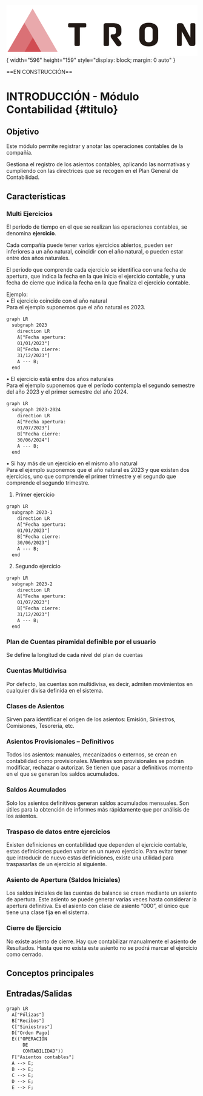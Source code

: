 ![LOGO TRON](./00-Imagen/logo-TRON.png){ width="596" height="159" style="display: block; margin: 0 auto" }

==EN CONSTRUCCIÓN==

# INTRODUCCIÓN - Módulo Contabilidad {#titulo}  
## **Objetivo**
Este módulo permite registrar y anotar las operaciones contables de la compañía.

Gestiona el registro de los asientos contables, aplicando las normativas y cumpliendo con las directrices que se recogen en el Plan General de Contabilidad.

## **Características**
### **Multi Ejercicios**
El período de tiempo en el que se realizan las operaciones contables, se denomina **ejercicio**.  

Cada compañía puede tener varios ejercicios abiertos, pueden ser inferiores a un año natural, coincidir con el año natural, o pueden estar entre dos años naturales.  

El período que comprende cada ejercicio se identifica con una fecha de apertura, que indica la fecha en la que inicia el ejercicio contable, y una fecha de cierre que indica la fecha en la que finaliza el ejercicio contable.  

Ejemplo:  
•	El ejercicio coincide con el año natural  
    Para el ejemplo suponemos que el año natural es 2023.  

``` mermaid
graph LR
  subgraph 2023
    direction LR
    A["Fecha apertura:
    01/01/2023"]
    B["Fecha cierre:
    31/12/2023"]
    A --- B;
  end
```

•	El ejercicio está entre dos años naturales  
    Para el ejemplo suponemos que el período contempla el segundo semestre del año 2023 y el primer semestre del año 2024.  

``` mermaid
graph LR
  subgraph 2023-2024
    direction LR
    A["Fecha apertura:
    01/07/2023"]
    B["Fecha cierre:
    30/06/2024"]
    A --- B;
  end
```

•	Si hay más de un ejercicio en el mismo año natural  
    Para el ejemplo suponemos que el año natural es 2023 y que existen dos ejercicios, uno que comprende el primer trimestre y el segundo que comprende el segundo trimestre.  

1.	Primer ejercicio  
    
``` mermaid
graph LR
  subgraph 2023-1
    direction LR
    A["Fecha apertura:
    01/01/2023"]
    B["Fecha cierre:
    30/06/2023"]
    A --- B;
  end
```

2.	Segundo ejercicio  
    
``` mermaid
graph LR
  subgraph 2023-2
    direction LR
    A["Fecha apertura:
    01/07/2023"]
    B["Fecha cierre:
    31/12/2023"]
    A --- B;
  end
```

### **Plan de Cuentas piramidal definible por el usuario**  
Se define la longitud de cada nivel del plan de cuentas

### **Cuentas Multidivisa**  
Por defecto, las cuentas son multidivisa, es decir, admiten movimientos en cualquier divisa definida en el sistema.

### **Clases de Asientos**  
Sirven para identificar el origen de los asientos: Emisión, Siniestros, Comisiones, Tesorería, etc.  

### **Asientos Provisionales – Definitivos**  
Todos los asientos: manuales, mecanizados o externos, se crean en contabilidad como provisionales. Mientras son provisionales se podrán modificar, rechazar o autorizar. Se tienen que pasar a definitivos momento en el que se generan los saldos acumulados.  

### **Saldos Acumulados**
Solo los asientos definitivos generan saldos acumulados mensuales. Son útiles para la obtención de informes más rápidamente que por análisis de los asientos.  

### **Traspaso de datos entre ejercicios**  
Existen definiciones en contabilidad que dependen el ejercicio contable, estas definiciones pueden variar en un nuevo ejercicio. Para evitar tener que introducir de nuevo estas definiciones, existe una utilidad para traspasarlas de un ejercicio al siguiente.  

### **Asiento de Apertura (Saldos Iniciales)**  
Los saldos iniciales de las cuentas de balance se crean mediante un asiento de apertura. Este asiento se puede generar varias veces hasta considerar la apertura definitiva. Es el asiento con clase de asiento “000”, el único que tiene una clase fija en el sistema.  

### **Cierre de Ejercicio**  
No existe asiento de cierre. Hay que contabilizar manualmente el asiento de Resultados. Hasta que no exista este asiento no se podrá marcar el ejercicio como cerrado.  

## **Conceptos principales**  

## **Entradas/Salidas**  

``` mermaid
graph LR
  A["Pólizas"]
  B["Recibos"]
  C["Siniestros"]
  D["Orden Pago]
  E(("OPERACIÓN
      DE
      CONTABILIDAD"))
  F["Asientos contables"]
  A --> E;
  B --> E;
  C --> E;
  D --> E;
  E --> F;
  